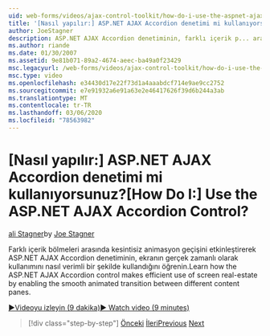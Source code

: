 ```yaml
---
uid: web-forms/videos/ajax-control-toolkit/how-do-i-use-the-aspnet-ajax-accordion-control
title: '[Nasıl yapılır:] ASP.NET AJAX Accordion denetimi mi kullanıyorsunuz? | Microsoft Docs'
author: JoeStagner
description: ASP.NET AJAX Accordion denetiminin, farklı içerik p... arasında kesintisiz animasyon geçişini etkinleştirerek ekranın gerçek zamanlı kullanımını nasıl verimli bir şekilde kullandığını öğrenin.
ms.author: riande
ms.date: 01/30/2007
ms.assetid: 9e81b071-89a2-4674-aeec-ba49a0f23429
msc.legacyurl: /web-forms/videos/ajax-control-toolkit/how-do-i-use-the-aspnet-ajax-accordion-control
msc.type: video
ms.openlocfilehash: e34430d17e22f73d1a4aaabdcf714e9ae9cc2752
ms.sourcegitcommit: e7e91932a6e91a63e2e46417626f39d6b244a3ab
ms.translationtype: MT
ms.contentlocale: tr-TR
ms.lasthandoff: 03/06/2020
ms.locfileid: "78563982"
---
```

# <a name="how-do-i-use-the-aspnet-ajax-accordion-control"></a><span data-ttu-id="b11a1-104">[Nasıl yapılır:] ASP.NET AJAX Accordion denetimi mi kullanıyorsunuz?</span><span class="sxs-lookup"><span data-stu-id="b11a1-104">[How Do I:] Use the ASP.NET AJAX Accordion Control?</span></span>

<span data-ttu-id="b11a1-105">[ali Stagner](https://github.com/JoeStagner)</span><span class="sxs-lookup"><span data-stu-id="b11a1-105">by [Joe Stagner](https://github.com/JoeStagner)</span></span>

<span data-ttu-id="b11a1-106">Farklı içerik bölmeleri arasında kesintisiz animasyon geçişini etkinleştirerek ASP.NET AJAX Accordion denetiminin, ekranın gerçek zamanlı olarak kullanımını nasıl verimli bir şekilde kullandığını öğrenin.</span><span class="sxs-lookup"><span data-stu-id="b11a1-106">Learn how the ASP.NET AJAX Accordion control makes efficient use of screen real-estate by enabling the smooth animated transition between different content panes.</span></span>

[<span data-ttu-id="b11a1-107">&#9654;Videoyu izleyin (9 dakika)</span><span class="sxs-lookup"><span data-stu-id="b11a1-107">&#9654; Watch video (9 minutes)</span></span>](https://channel9.msdn.com/Blogs/ASP-NET-Site-Videos/how-do-i-use-the-aspnet-ajax-accordion-control)

> [!div class="step-by-step"]
> <span data-ttu-id="b11a1-108">[Önceki](how-do-i-use-the-aspnet-ajax-alwaysvisible-control-extender.md)
> [İleri](how-do-i-use-the-aspnet-ajax-collapsable-panel-extender.md)</span><span class="sxs-lookup"><span data-stu-id="b11a1-108">[Previous](how-do-i-use-the-aspnet-ajax-alwaysvisible-control-extender.md)
[Next](how-do-i-use-the-aspnet-ajax-collapsable-panel-extender.md)</span></span>
